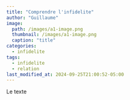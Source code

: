 ```yaml
---
title: "Comprendre l'infidelite"
author: "Guillaume"
image: 
  path: /images/a1-image.png
  thumbnail: /images/a1-image.png
  caption: "title"
categories:
  - infidelite
tags:
  - infidelite
  - relation
last_modified_at: 2024-09-25T21:00:52-05:00
---
```

Le texte

